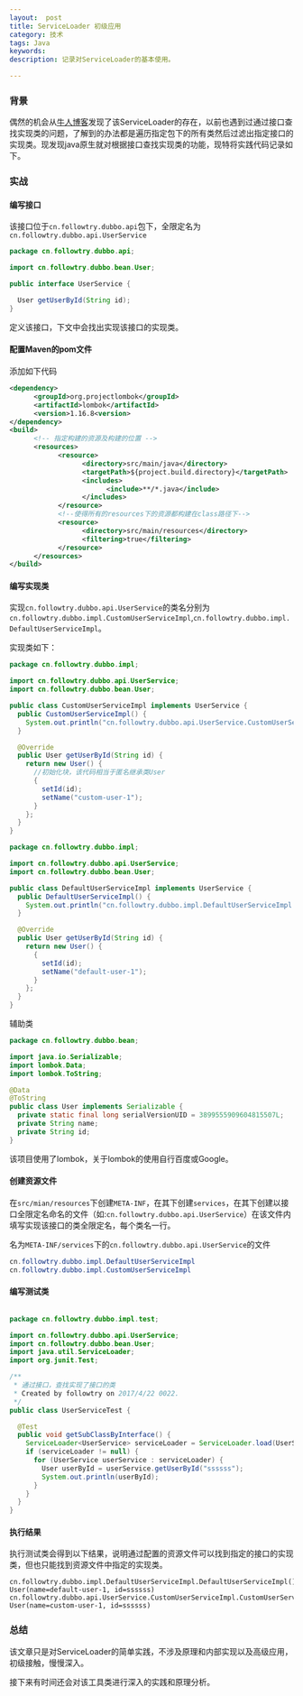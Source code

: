 ```yaml
---
layout:  post
title: ServiceLoader 初级应用
category: 技术
tags: Java
keywords: 
description: 记录对ServiceLoader的基本使用。

---
```



### 背景

偶然的机会从[牛人博客](https://yq.aliyun.com/articles/39067?spm=5176.8091938.0.0.w4LkpB)发现了该ServiceLoader的存在，以前也遇到过通过接口查找实现类的问题，了解到的办法都是遍历指定包下的所有类然后过滤出指定接口的实现类。现发现java原生就对根据接口查找实现类的功能，现特将实践代码记录如下。

### 实战

#### 编写接口

该接口位于`cn.followtry.dubbo.api`包下，全限定名为`cn.followtry.dubbo.api.UserService`

```java
package cn.followtry.dubbo.api;

import cn.followtry.dubbo.bean.User;

public interface UserService {

  User getUserById(String id);
}
```

定义该接口，下文中会找出实现该接口的实现类。

#### 配置Maven的pom文件

添加如下代码


```xml
<dependency>
      <groupId>org.projectlombok</groupId>
      <artifactId>lombok</artifactId>
      <version>1.16.8<version>
</dependency>
<build>
      <!-- 指定构建的资源及构建的位置 -->
      <resources>
            <resource>
                  <directory>src/main/java</directory>
                  <targetPath>${project.build.directory}</targetPath>
                  <includes>
                        <include>**/*.java</include>
                  </includes>
            </resource>
            <!--使得所有的resources下的资源都构建在class路径下-->
            <resource>
                  <directory>src/main/resources</directory>
                  <filtering>true</filtering>
            </resource>
      </resources>
</build>
```


#### 编写实现类

实现`cn.followtry.dubbo.api.UserService`的类名分别为`cn.followtry.dubbo.impl.CustomUserServiceImpl`,`cn.followtry.dubbo.impl.DefaultUserServiceImpl`。

实现类如下：

```java
package cn.followtry.dubbo.impl;

import cn.followtry.dubbo.api.UserService;
import cn.followtry.dubbo.bean.User;

public class CustomUserServiceImpl implements UserService {
  public CustomUserServiceImpl() {
    System.out.println("cn.followtry.dubbo.api.UserService.CustomUserServiceImpl.CustomUserServiceImpl()");
  }

  @Override
  public User getUserById(String id) {
    return new User() {
      //初始化块，该代码相当于匿名继承类User
      {
        setId(id);
        setName("custom-user-1");
      }
    };
  }
}

```

```java
package cn.followtry.dubbo.impl;

import cn.followtry.dubbo.api.UserService;
import cn.followtry.dubbo.bean.User;

public class DefaultUserServiceImpl implements UserService {
  public DefaultUserServiceImpl() {
    System.out.println("cn.followtry.dubbo.impl.DefaultUserServiceImpl.DefaultUserServiceImpl()");
  }

  @Override
  public User getUserById(String id) {
    return new User() {
      {
        setId(id);
        setName("default-user-1");
      }
    };
  }
}

```

辅助类

```java
package cn.followtry.dubbo.bean;

import java.io.Serializable;
import lombok.Data;
import lombok.ToString;

@Data
@ToString
public class User implements Serializable {
  private static final long serialVersionUID = 3899555909604815507L;
  private String name;
  private String id;
}

```

该项目使用了lombok，关于lombok的使用自行百度或Google。


#### 创建资源文件

在`src/mian/resources`下创建`META-INF`，在其下创建`services`，在其下创建以接口全限定名命名的文件（如:`cn.followtry.dubbo.api.UserService`）在该文件内填写实现该接口的类全限定名，每个类名一行。

名为`META-INF/services`下的`cn.followtry.dubbo.api.UserService`的文件

```java
cn.followtry.dubbo.impl.DefaultUserServiceImpl
cn.followtry.dubbo.impl.CustomUserServiceImpl
```

#### 编写测试类

```java

package cn.followtry.dubbo.impl.test;

import cn.followtry.dubbo.api.UserService;
import cn.followtry.dubbo.bean.User;
import java.util.ServiceLoader;
import org.junit.Test;

/**
 * 通过接口，查找实现了接口的类
 * Created by followtry on 2017/4/22 0022.
 */
public class UserServiceTest {

  @Test
  public void getSubClassByInterface() {
    ServiceLoader<UserService> serviceLoader = ServiceLoader.load(UserService.class);
    if (serviceLoader != null) {
      for (UserService userService : serviceLoader) {
        User userById = userService.getUserById("ssssss");
        System.out.println(userById);
      }
    }
  }
}


```

#### 执行结果


执行测试类会得到以下结果，说明通过配置的资源文件可以找到指定的接口的实现类，但也只能找到资源文件中指定的实现类。

```
cn.followtry.dubbo.impl.DefaultUserServiceImpl.DefaultUserServiceImpl()
User(name=default-user-1, id=ssssss)
cn.followtry.dubbo.api.UserService.CustomUserServiceImpl.CustomUserServiceImpl()
User(name=custom-user-1, id=ssssss)
```


### 总结

该文章只是对ServiceLoader的简单实践，不涉及原理和内部实现以及高级应用，初级接触，慢慢深入。

接下来有时间还会对该工具类进行深入的实践和原理分析。